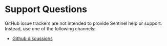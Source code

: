 # Support Questions

GitHub issue trackers are not intended to provide Sentinel help or support. Instead, use one of the following channels:

- [Github discussions](https://github.com/formlinkjs/formlink/issues)
